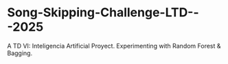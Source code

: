 # Song-Skipping-Challenge-LTD---2025
A TD VI: Inteligencia Artificial Proyect. Experimenting with Random Forest &amp; Bagging.
